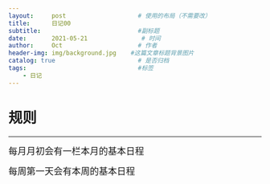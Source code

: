 ```yaml
---
layout:     post                    # 使用的布局（不需要改）
title:      日记00                 
subtitle:                           #副标题
date:       2021-05-21               # 时间
author:     Oct                     # 作者
header-img: img/background.jpg    #这篇文章标题背景图片
catalog: true                       # 是否归档
tags:                               #标签
    - 日记
---
```

# 规则
---

<font size=4>每月月初会有一栏本月的基本日程</font>    

<font size=4>每周第一天会有本周的基本日程</font>